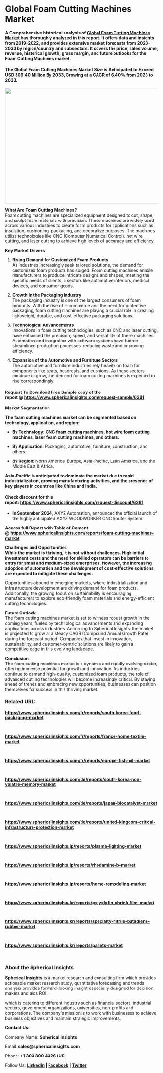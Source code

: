 <h1 class="news-post-title">Global Foam Cutting Machines Market</h1>
<p><strong>A Comprehensive historical analysis of&nbsp;<a href="https://www.sphericalinsights.com/reports/foam-cutting-machines-market" target="_blank" rel="noopener">Global Foam Cutting Machines Market</a>&nbsp;has thoroughly analyzed in this report. It offers data and insights from 2019-2022, and provides extensive market forecasts from 2023-2033 by region/country and subsectors. It covers the price, sales volume, revenue, historical growth, gross margin, and future outlooks for the Foam Cutting Machines market.</strong></p>
<h4><strong>The Global Foam Cutting Machines Market Size is Anticipated to Exceed USD 306.40 Million By 2033, Growing at a CAGR of 6.40% from 2023 to 2033.</strong></h4>
<p><strong><img src="https://www.sphericalinsights.com/images/rd/global-foam-cutting-machines-market.png" alt="" width="650" height="379" /></strong></p>
<p><strong>What Are Foam Cutting Machines?</strong><br />Foam cutting machines are specialized equipment designed to cut, shape, and sculpt foam materials with precision. These machines are widely used across various industries to create foam products for applications such as insulation, cushioning, packaging, and decorative purposes. The machines utilize technologies like CNC (Computer Numerical Control), hot wire cutting, and laser cutting to achieve high levels of accuracy and efficiency.</p>
<p><strong>Key Market Drivers</strong></p>
<ol start="1">
<li>
<p><strong>Rising Demand for Customized Foam Products</strong><br />As industries increasingly seek tailored solutions, the demand for customized foam products has surged. Foam cutting machines enable manufacturers to produce intricate designs and shapes, meeting the specific needs of clients in sectors like automotive interiors, medical devices, and consumer goods.</p>
</li>
<li>
<p><strong>Growth in the Packaging Industry</strong><br />The packaging industry is one of the largest consumers of foam products. With the rise of e-commerce and the need for protective packaging, foam cutting machines are playing a crucial role in creating lightweight, durable, and cost-effective packaging solutions.</p>
</li>
<li>
<p><strong>Technological Advancements</strong><br />Innovations in foam cutting technologies, such as CNC and laser cutting, have enhanced the precision, speed, and versatility of these machines. Automation and integration with software systems have further streamlined production processes, reducing waste and improving efficiency.</p>
</li>
<li>
<p><strong>Expansion of the Automotive and Furniture Sectors</strong><br />The automotive and furniture industries rely heavily on foam for components like seats, headrests, and cushions. As these sectors continue to grow, the demand for foam cutting machines is expected to rise correspondingly.</p>
</li>
</ol>
<h4>Request To Download Free Sample copy of the report&nbsp;@&nbsp;<a href="https://www.sphericalinsights.com/request-sample/6281">https://www.sphericalinsights.com/request-sample/6281</a></h4>
<p><strong>Market Segmentation</strong></p>
<p><strong>The foam cutting machines market can be segmented based on technology, application, and region:</strong></p>
<ul>
<li>
<p><strong>By Technology: CNC foam cutting machines, hot wire foam cutting machines, laser foam cutting machines, and others.</strong></p>
</li>
<li>
<p><strong>By Application</strong>: Packaging, automotive, furniture, construction, and others.</p>
</li>
<li>
<p><strong>By Region</strong>: North America, Europe, Asia-Pacific, Latin America, and the Middle East &amp; Africa.</p>
</li>
</ul>
<p><strong>Asia-Pacific is anticipated to dominate the market due to rapid industrialization, growing manufacturing activities, and the presence of key players in countries like China and India.</strong></p>
<h4><strong>Check discount for this report:&nbsp;<a href="https://www.sphericalinsights.com/request-discount/6281">https://www.sphericalinsights.com/request-discount/6281</a></strong></h4>
<ul>
<li><strong>In September 2024</strong>, AXYZ Automation, announced the official launch of the highly anticipated AXYZ WOODWORKER CNC Router System.</li>
</ul>
<p><strong>Access full Report with Table of Content @&nbsp;<a href="https://www.sphericalinsights.com/reports/foam-cutting-machines-market">https://www.sphericalinsights.com/reports/foam-cutting-machines-market</a>&nbsp;</strong></p>
<p><strong>Challenges and Opportunities</strong><br /><strong>While the market is thriving, it is not without challenges. High initial investment costs and the need for skilled operators can be barriers to entry for small and medium-sized enterprises. However, the increasing adoption of automation and the development of cost-effective solutions are expected to mitigate these challenges.</strong></p>
<p>Opportunities abound in emerging markets, where industrialization and infrastructure development are driving demand for foam products. Additionally, the growing focus on sustainability is encouraging manufacturers to explore eco-friendly foam materials and energy-efficient cutting technologies.</p>
<p><strong>Future Outlook</strong><br />The foam cutting machines market is set to witness robust growth in the coming years, fueled by technological advancements and expanding applications across industries. According to Spherical Insights, the market is projected to grow at a steady CAGR (Compound Annual Growth Rate) during the forecast period. Companies that invest in innovation, sustainability, and customer-centric solutions are likely to gain a competitive edge in this evolving landscape.</p>
<p><strong>Conclusion</strong><br />The foam cutting machines market is a dynamic and rapidly evolving sector, offering immense potential for growth and innovation. As industries continue to demand high-quality, customized foam products, the role of advanced cutting technologies will become increasingly critical. By staying ahead of trends and embracing new opportunities, businesses can position themselves for success in this thriving market.</p>
<h3><strong>Related URL:</strong></h3>
<p><strong><a href="https://www.sphericalinsights.com/fr/reports/south-korea-food-packaging-market">https://www.sphericalinsights.com/fr/reports/south-korea-food-packaging-market</a></strong></p>
<p><strong>&nbsp;</strong></p>
<p><strong><a href="https://www.sphericalinsights.com/fr/reports/france-home-textile-market">https://www.sphericalinsights.com/fr/reports/france-home-textile-market</a></strong></p>
<p><strong>&nbsp;</strong></p>
<p><strong><a href="https://www.sphericalinsights.com/fr/reports/europe-fish-oil-market">https://www.sphericalinsights.com/fr/reports/europe-fish-oil-market</a></strong></p>
<p><strong>&nbsp;</strong></p>
<p><strong><a href="https://www.sphericalinsights.com/de/reports/south-korea-non-volatile-memory-market">https://www.sphericalinsights.com/de/reports/south-korea-non-volatile-memory-market</a></strong></p>
<p><strong>&nbsp;</strong></p>
<p><strong><a href="https://www.sphericalinsights.com/de/reports/japan-biocatalyst-market">https://www.sphericalinsights.com/de/reports/japan-biocatalyst-market</a></strong></p>
<p><strong>&nbsp;</strong></p>
<p><strong><a href="https://www.sphericalinsights.com/de/reports/united-kingdom-critical-infrastructure-protection-market">https://www.sphericalinsights.com/de/reports/united-kingdom-critical-infrastructure-protection-market</a></strong></p>
<p><strong>&nbsp;</strong></p>
<p><strong><a href="https://www.sphericalinsights.jp/reports/plasma-lighting-market">https://www.sphericalinsights.jp/reports/plasma-lighting-market</a></strong></p>
<p><strong>&nbsp;</strong></p>
<p><strong><a href="https://www.sphericalinsights.jp/reports/rhodamine-b-market">https://www.sphericalinsights.jp/reports/rhodamine-b-market</a></strong></p>
<p><strong>&nbsp;</strong></p>
<p><strong><a href="https://www.sphericalinsights.jp/reports/home-remodeling-market">https://www.sphericalinsights.jp/reports/home-remodeling-market</a></strong></p>
<p><strong>&nbsp;</strong></p>
<p><strong><a href="https://www.sphericalinsights.kr/reports/polyolefin-shrink-film-market">https://www.sphericalinsights.kr/reports/polyolefin-shrink-film-market</a></strong></p>
<p><strong>&nbsp;</strong></p>
<p><strong><a href="https://www.sphericalinsights.kr/reports/specialty-nitrile-butadiene-rubber-market">https://www.sphericalinsights.kr/reports/specialty-nitrile-butadiene-rubber-market</a></strong></p>
<p><strong>&nbsp;</strong></p>
<p><strong><a href="https://www.sphericalinsights.kr/reports/pallets-market">https://www.sphericalinsights.kr/reports/pallets-market</a></strong></p>
<p>&nbsp;</p>
<h3><strong>About the Spherical Insights</strong></h3>
<p><strong>Spherical Insights</strong>&nbsp;is a market research and consulting firm which provides actionable market research study, quantitative forecasting and trends analysis provides forward-looking insight especially designed for decision makers and aids ROI.</p>
<p>which is catering to different industry such as financial sectors, industrial sectors, government organizations, universities, non-profits and corporations. The company's mission is to work with businesses to achieve business objectives and maintain strategic improvements.</p>
<p><strong>Contact Us:</strong></p>
<p>Company Name:&nbsp;<strong>Spherical Insights</strong></p>
<p>Email:&nbsp;<strong>sales@sphericalinsights.com</strong></p>
<p>Phone:&nbsp;<strong>+1 303 800 4326 (US)</strong></p>
<p>Follow Us:&nbsp;<strong><a href="https://www.linkedin.com/company/spherical-insight/"><u>LinkedIn</u></a>&nbsp;|&nbsp;<a href="https://www.facebook.com/sphericalinsights22"><u>Facebook</u></a>&nbsp;|&nbsp;<a href="https://twitter.com/SInsights_US"><u>Twitter</u></a></strong></p>

